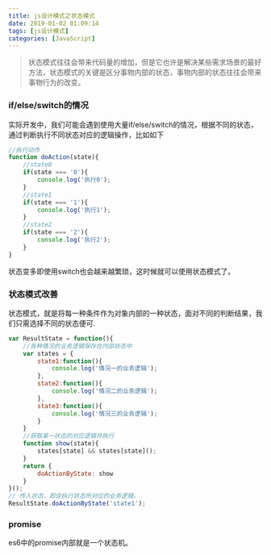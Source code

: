 ```yaml
---
title: js设计模式之状态模式
date: 2019-01-02 01:09:14
tags: [js设计模式]
categories: [JavaScript]
---
```

>状态模式往往会带来代码量的增加，但是它也许是解决某些需求场景的最好方法，状态模式的关键是区分事物内部的状态，事物内部的状态往往会带来事物行为的改变。

<!-- more -->
### if/else/switch的情况
实际开发中，我们可能会遇到使用大量if/else/switch的情况，根据不同的状态，通过判断执行不同状态对应的逻辑操作，比如如下
```javascript
//执行动作
function doAction(state){
	//state0
	if(state === '0'){
		console.log('执行0');
	}
	//state1
	if(state === '1'){
		console.log('执行1');
	}
	//state2
	if(state === '2'){
		console.log('执行2');
	}
}
```
状态变多即使用switch也会越来越繁琐，这时候就可以使用状态模式了。
### 状态模式改善
状态模式，就是将每一种条件作为对象内部的一种状态，面对不同的判断结果，我们只需选择不同的状态便可.
```javascript
var ResultState = function(){
	//各种情况的业务逻辑保存在内部状态中
	var states = {
		state1:function(){
			console.log('情况一的业务逻辑');
		},
		state2:function(){
			console.log('情况二的业务逻辑');
		},
		state3:function(){
			console.log('情况三的业务逻辑');
		}
	}
	//获取某一状态的对应逻辑并执行
	function show(state){
		states[state] && states[state]();
	}
	return {
		doActionByState: show
	}
}();
// 传入状态，即会执行状态所对应的业务逻辑。
ResultState.doActionByState('state1');
```
### promise
es6中的promise内部就是一个状态机。

